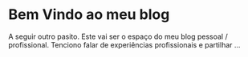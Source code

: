 # Bem Vindo ao meu  blog

A seguir outro pasito.
Este vai ser o espaço do meu blog pessoal / profissional.
Tenciono falar de experiências profissionais e partilhar ...
